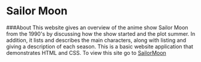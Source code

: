 # Sailor Moon 

###About
This website gives an overview of the anime show Sailor Moon from the 1990's by discussing how the show started and the plot summer. In addition, it lists and describes the main characters, along with listing and giving a description of each season. This is a basic website application that demonstrates HTML and CSS. To view this site go to [SailorMoon](https://kcossifos.github.io/Portfolio/SailorMoonWebsite/index.html)
